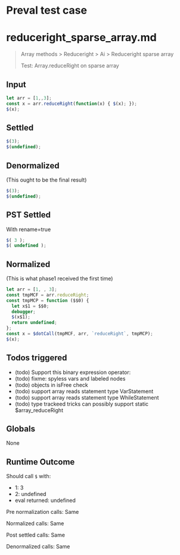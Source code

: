 # Preval test case

# reduceright_sparse_array.md

> Array methods > Reduceright > Ai > Reduceright sparse array
>
> Test: Array.reduceRight on sparse array

## Input

`````js filename=intro
let arr = [1,,3];
const x = arr.reduceRight(function(x) { $(x); });
$(x);
`````


## Settled


`````js filename=intro
$(3);
$(undefined);
`````


## Denormalized
(This ought to be the final result)

`````js filename=intro
$(3);
$(undefined);
`````


## PST Settled
With rename=true

`````js filename=intro
$( 3 );
$( undefined );
`````


## Normalized
(This is what phase1 received the first time)

`````js filename=intro
let arr = [1, , 3];
const tmpMCF = arr.reduceRight;
const tmpMCP = function ($$0) {
  let x$1 = $$0;
  debugger;
  $(x$1);
  return undefined;
};
const x = $dotCall(tmpMCF, arr, `reduceRight`, tmpMCP);
$(x);
`````


## Todos triggered


- (todo) Support this binary expression operator:
- (todo) fixme: spyless vars and labeled nodes
- (todo) objects in isFree check
- (todo) support array reads statement type VarStatement
- (todo) support array reads statement type WhileStatement
- (todo) type trackeed tricks can possibly support static $array_reduceRight


## Globals


None


## Runtime Outcome


Should call `$` with:
 - 1: 3
 - 2: undefined
 - eval returned: undefined

Pre normalization calls: Same

Normalized calls: Same

Post settled calls: Same

Denormalized calls: Same
